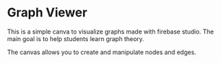 # Graph Viewer

This is a simple canva to visualize graphs made with firebase studio. The main goal is to help students learn graph theory.

The canvas allows you to create and manipulate nodes and edges.

